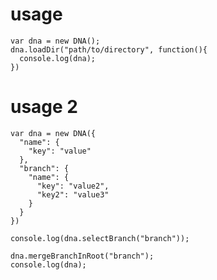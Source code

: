 # usage #

    var dna = new DNA();
    dna.loadDir("path/to/directory", function(){
      console.log(dna);
    })

# usage 2 #

    var dna = new DNA({
      "name": {
        "key": "value"
      },
      "branch": {
        "name": {
          "key": "value2",
          "key2": "value3"
        }
      }
    })

    console.log(dna.selectBranch("branch"));

    dna.mergeBranchInRoot("branch");
    console.log(dna);
